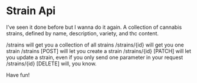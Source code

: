 # Strain Api

I've seen it done before but I wanna do it again.
A collection of cannabis strains, defined by name, description, variety, and thc content.

/strains will get you a collection of all strains
/strains/{id} will get you one strain
/strains [POST] will let you create a strain
/strains/{id} [PATCH] will let you update a strain, even if you only send one parameter in your request
/strains/{id} [DELETE] will, you know.

Have fun!